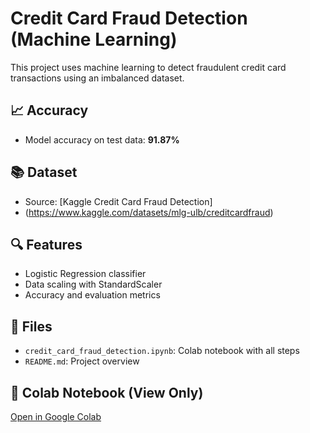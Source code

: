
# Credit Card Fraud Detection (Machine Learning)

This project uses machine learning to detect fraudulent credit card transactions using an imbalanced dataset.

## 📈 Accuracy
- Model accuracy on test data: **91.87%**

## 📚 Dataset
- Source: [Kaggle Credit Card Fraud Detection]
- (https://www.kaggle.com/datasets/mlg-ulb/creditcardfraud)

## 🔍 Features
- Logistic Regression classifier
- Data scaling with StandardScaler
- Accuracy and evaluation metrics

## 📁 Files
- `credit_card_fraud_detection.ipynb`: Colab notebook with all steps
- `README.md`: Project overview


## 🔗 Colab Notebook (View Only)
[Open in Google Colab](https://colab.research.google.com/drive/1kfuwc2-VxXoM9ODIsysd-kxlEuTUmaw5?usp=sharing)
